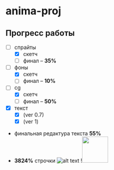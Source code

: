 # anima-proj
## Прогресс работы
- [ ] спрайты
    - [X] скетч
    - [ ] финал – **35%**
- [ ] фоны
    - [X] скетч
    - [ ] финал – **10%**
- [ ] cg
    - [X] скетч
    - [ ] финал – **50%**
- [X] текст
    - [X] (ver 0.7)
    - [X] (ver 1)
- финальная редактура текста **55%**
- **3824%** строчки
![alt text](https://github.com/lidraw/anima-proj/blob/main/Walk.gif "Она ходит")
!<img src="https://github.com/lidraw/anima-proj/blob/main/smile.png" width="70" height="70" />
